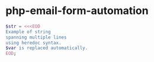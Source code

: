 # php-email-form-automation

```php
$str = <<<EOD
Example of string
spanning multiple lines
using heredoc syntax.
$var is replaced automatically.
EOD;
```
